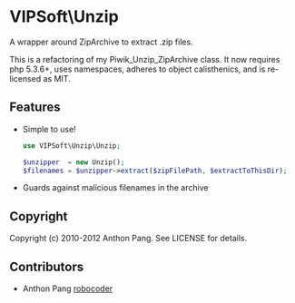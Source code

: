 # VIPSoft\Unzip

A wrapper around ZipArchive to extract .zip files.

This is a refactoring of my Piwik_Unzip_ZipArchive class.  It now requires
php 5.3.6+, uses namespaces, adheres to object calisthenics, and is re-licensed
as MIT.

## Features

* Simple to use!

    ```php
    use VIPSoft\Unzip\Unzip;

    $unzipper  = new Unzip();
    $filenames = $unzipper->extract($zipFilePath, $extractToThisDir);
    ```

* Guards against malicious filenames in the archive

## Copyright

Copyright (c) 2010-2012 Anthon Pang. See LICENSE for details.

## Contributors

* Anthon Pang [robocoder](http://github.com/robocoder)

